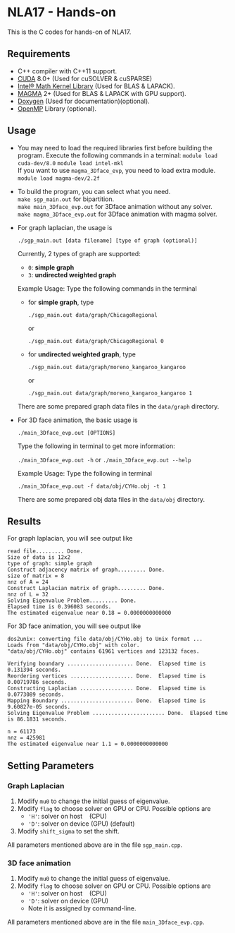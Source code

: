 # NLA17 - Hands-on
This is the C codes for hands-on of NLA17.


## Requirements
* C++ compiler with C++11 support.
* [CUDA](https://developer.nvidia.com/cuda-zone) 8.0+ (Used for cuSOLVER & cuSPARSE)
* [Intel&reg; Math Kernel Library](https://software.intel.com/en-us/intel-mkl) (Used for BLAS & LAPACK).
* [MAGMA](http://icl.cs.utk.edu/magma/) 2+ (Used for BLAS & LAPACK with GPU support).
* [Doxygen](http://www.stack.nl/~dimitri/doxygen/) (Used for documentation)(optional).
* [OpenMP](http://openmp.org) Library (optional).

## Usage
* You may need to load the required libraries first before building the program. Execute the following commands in a terminal:
	`module load cuda-dev/8.0`
	`module load intel-mkl`  
If you want to use `magma_3Dface_evp`, you need to load extra module.  
`module load magma-dev/2.2f`
<!-- 
* To build the program, simply type `make` in terminal. After typing `make`, you will see the following

	```
	g++ -c sgp_main.cpp -I include -O3 -m64 -std=c++11 -I/opt/intel/mkl/include
	g++ -c src/core/read_graph.cpp -I include -O3 -m64 -std=c++11 -I/opt/intel/mkl/include -I/usr/local/cuda-8.0/include
	g++ -c src/core/graph_adjacency.cpp -I include -O3 -m64 -std=c++11 -I/opt/intel/mkl/include -I/usr/local/cuda-8.0/include
	g++ -c src/core/graph_laplacian.cpp -I include -O3 -m64 -std=c++11 -I/opt/intel/mkl/include -I/usr/local/cuda-8.0/include
	g++ -c src/cuda/solve_shiftevp_cuda.cpp -I include -O3 -m64 -std=c++11 -I/opt/intel/mkl/include -I/usr/local/cuda-8.0/include
	g++ -c src/core/map_boundary.cpp -I include -O3 -m64 -std=c++11 -I/opt/intel/mkl/include -I/usr/local/cuda-8.0/include
	g++ -c src/core/read_args.cpp -I include -O3 -m64 -std=c++11 -I/opt/intel/mkl/include -I/usr/local/cuda-8.0/include
	g++ -c src/core/read_object.cpp -I include -O3 -m64 -std=c++11 -I/opt/intel/mkl/include -I/usr/local/cuda-8.0/include
	g++ -c src/core/reorder_vertex.cpp -I include -O3 -m64 -std=c++11 -I/opt/intel/mkl/include -I/usr/local/cuda-8.0/include
	g++ -c src/sparse/construct_laplacian_sparse.cpp -I include -O3 -m64 -std=c++11 -I/opt/intel/mkl/include -I/usr/local/cuda-8.0/include
	g++ -c src/sparse/solve_harmonic_sparse.cpp -I include -O3 -m64 -std=c++11 -I/opt/intel/mkl/include -I/usr/local/cuda-8.0/include
	g++ -c src/sparse/verify_boundary_sparse.cpp -I include -O3 -m64 -std=c++11 -I/opt/intel/mkl/include -I/usr/local/cuda-8.0/include
	g++ -c src/core/set_graph_type.cpp -I include -O3 -m64 -std=c++11 -I/opt/intel/mkl/include -I/usr/local/cuda-8.0/include
	g++ sgp_main.o -o sgp_main.out read_graph.o graph_adjacency.o graph_laplacian.o solve_shiftevp_cuda.o map_boundary.o read_args.o read_object.o reorder_vertex.o construct_laplacian_sparse.o solve_harmonic_sparse.o verify_boundary_sparse.o set_graph_type.o -O3 -m64 -std=c++11 -L/opt/intel/mkl/lib/intel64 -lmkl_intel_lp64 -lmkl_sequential -lmkl_core -lpthread -lm -ldl -lcudart -lcublas -lcufft -lcusolver -lcusparse -lgomp -lm -ldl
	g++ -c main_3Dface_evp.cpp -I include -O3 -m64 -std=c++11 -I/opt/intel/mkl/include
	g++ main_3Dface_evp.o -o main_3Dface_evp.out read_graph.o graph_adjacency.o graph_laplacian.o solve_shiftevp_cuda.o map_boundary.o read_args.o read_object.o reorder_vertex.o construct_laplacian_sparse.o solve_harmonic_sparse.o verify_boundary_sparse.o set_graph_type.o -O3 -m64 -std=c++11 -L/opt/intel/mkl/lib/intel64 -lmkl_intel_lp64 -lmkl_sequential -lmkl_core -lpthread -lm -ldl -lcudart -lcublas -lcufft -lcusolver -lcusparse -lgomp -lm -ldl
	``` -->
* To build the program, you can select what you need.  
`make sgp_main.out` for bipartition.  
`make main_3Dface_evp.out` for 3Dface animation without any solver.  
`make magma_3Dface_evp.out` for 3Dface animation with magma solver.  

* For graph laplacian, the usage is

	`./sgp_main.out [data filename] [type of graph (optional)]`
	
	Currently, 2 types of graph are supported:
	* `0`: __simple graph__
	* `3`: __undirected weighted graph__

	Example Usage: Type the following commands in the terminal
	
	* for __simple graph__, type
	
		`./sgp_main.out data/graph/ChicagoRegional`
		
		or
		
		`./sgp_main.out data/graph/ChicagoRegional 0`
		
	* for __undirected weighted graph__, type
	
		`./sgp_main.out data/graph/moreno_kangaroo_kangaroo`
		
		or
		
		`./sgp_main.out data/graph/moreno_kangaroo_kangaroo 1`
	
	There are some prepared graph data files in the `data/graph` directory.

* For 3D face animation, the basic usage is

	`./main_3Dface_evp.out [OPTIONS]`

	Type the following in terminal to get more information:
	
	`./main_3Dface_evp.out -h` or `./main_3Dface_evp.out --help`
	
	Example Usage: Type the following in terminal
	
	`./main_3Dface_evp.out -f data/obj/CYHo.obj -t 1`
	
	There are some prepared obj data files in the `data/obj` directory.

## Results
For graph laplacian, you will see output like

```
read file......... Done.  
Size of data is 12x2
type of graph: simple graph
Construct adjacency matrix of graph......... Done.  
size of matrix = 8
nnz of A = 24
Construct Laplacian matrix of graph......... Done.  
nnz of L = 32
Solving Eigenvalue Problem......... Done.  
Elapsed time is 0.396083 seconds.
The estimated eigenvalue near 0.18 = 0.0000000000000
```

For 3D face animation,  you will see output like

```
dos2unix: converting file data/obj/CYHo.obj to Unix format ...
Loads from "data/obj/CYHo.obj" with color.
"data/obj/CYHo.obj" contains 61961 vertices and 123132 faces.

Verifying boundary ..................... Done.  Elapsed time is 0.131394 seconds.
Reordering vertices .................... Done.  Elapsed time is 0.00719786 seconds.
Constructing Laplacian ................. Done.  Elapsed time is 0.0773089 seconds.
Mapping Boundary ....................... Done.  Elapsed time is 9.60827e-05 seconds.
Solving Eigenvalue Problem ....................... Done.  Elapsed time is 86.1831 seconds.

n = 61173
nnz = 425981
The estimated eigenvalue near 1.1 = 0.0000000000000
```

## Setting Parameters
### __Graph Laplacian__

1. Modify `mu0` to change the initial guess of eigenvalue.
2. Modify `flag` to choose solver on GPU or CPU. Possible options are
	* `'H'`: solver on host &nbsp;&nbsp;&nbsp;(CPU)
	* `'D'`: solver on device    (GPU) (default)
3. Modify `shift_sigma` to set the shift.

All parameters mentioned above are in the file `sgp_main.cpp`.

### __3D face animation__

1. Modify `mu0` to change the initial guess of eigenvalue.
2. Modify `flag` to choose solver on GPU or CPU. Possible options are
	* `'H'`: solver on host &nbsp;&nbsp;&nbsp;(CPU)
	* `'D'`: solver on device    (GPU)
	* Note it is assigned by command-line.

All parameters mentioned above are in the file `main_3Dface_evp.cpp`.